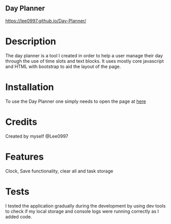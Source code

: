 ## Day Planner

https://lee0997.github.io/Day-Planner/

# Description

The day planner is a tool I created in order to help a user manage their day through the use of time slots and text blocks. It uses mostly core javascript and HTML with bootstrap to aid the layout of the page. 

# Installation

To use the Day Planner one simply needs to open the page at [here](https://lee0997.github.io/Day-Planner/) 

# Credits

Created by myself @Lee0997

# Features

Clock, Save functionality, clear all and task storage

# Tests

I tested the application gradually during the development by using dev tools to check if my local storage and console logs were running correctly as I added code.
